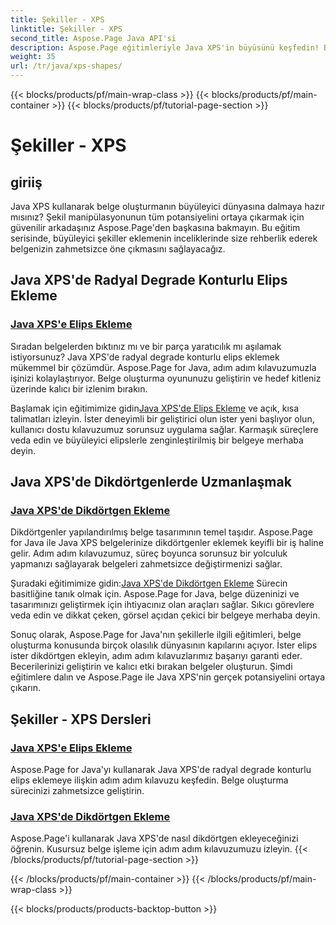 ```yaml
---
title: Şekiller - XPS
linktitle: Şekiller - XPS
second_title: Aspose.Page Java API'si
description: Aspose.Page eğitimleriyle Java XPS'in büyüsünü keşfedin! Büyüleyici elipsleri ve dikdörtgenleri kolayca ekleyin. Adım adım kılavuzlarımızla belge oluşturma sürecini geliştirin.
weight: 35
url: /tr/java/xps-shapes/
---
```


{{< blocks/products/pf/main-wrap-class >}}
{{< blocks/products/pf/main-container >}}
{{< blocks/products/pf/tutorial-page-section >}}

# Şekiller - XPS

## giriiş

Java XPS kullanarak belge oluşturmanın büyüleyici dünyasına dalmaya hazır mısınız? Şekil manipülasyonunun tüm potansiyelini ortaya çıkarmak için güvenilir arkadaşınız Aspose.Page'den başkasına bakmayın. Bu eğitim serisinde, büyüleyici şekiller eklemenin inceliklerinde size rehberlik ederek belgenizin zahmetsizce öne çıkmasını sağlayacağız.

## Java XPS'de Radyal Degrade Konturlu Elips Ekleme

### [Java XPS'e Elips Ekleme](./add-ellipse/)

Sıradan belgelerden bıktınız mı ve bir parça yaratıcılık mı aşılamak istiyorsunuz? Java XPS'de radyal degrade konturlu elips eklemek mükemmel bir çözümdür. Aspose.Page for Java, adım adım kılavuzumuzla işinizi kolaylaştırıyor. Belge oluşturma oyununuzu geliştirin ve hedef kitleniz üzerinde kalıcı bir izlenim bırakın.

 Başlamak için eğitimimize gidin[Java XPS'de Elips Ekleme](./add-ellipse/) ve açık, kısa talimatları izleyin. İster deneyimli bir geliştirici olun ister yeni başlıyor olun, kullanıcı dostu kılavuzumuz sorunsuz uygulama sağlar. Karmaşık süreçlere veda edin ve büyüleyici elipslerle zenginleştirilmiş bir belgeye merhaba deyin.

## Java XPS'de Dikdörtgenlerde Uzmanlaşmak

### [Java XPS'de Dikdörtgen Ekleme](./add-rectangle/)

Dikdörtgenler yapılandırılmış belge tasarımının temel taşıdır. Aspose.Page for Java ile Java XPS belgelerinize dikdörtgenler eklemek keyifli bir iş haline gelir. Adım adım kılavuzumuz, süreç boyunca sorunsuz bir yolculuk yapmanızı sağlayarak belgeleri zahmetsizce değiştirmenizi sağlar.

Şuradaki eğitimimize gidin:[Java XPS'de Dikdörtgen Ekleme](./add-rectangle/) Sürecin basitliğine tanık olmak için. Aspose.Page for Java, belge düzeninizi ve tasarımınızı geliştirmek için ihtiyacınız olan araçları sağlar. Sıkıcı görevlere veda edin ve dikkat çeken, görsel açıdan çekici bir belgeye merhaba deyin.

Sonuç olarak, Aspose.Page for Java'nın şekillerle ilgili eğitimleri, belge oluşturma konusunda birçok olasılık dünyasının kapılarını açıyor. İster elips ister dikdörtgen ekleyin, adım adım kılavuzlarımız başarıyı garanti eder. Becerilerinizi geliştirin ve kalıcı etki bırakan belgeler oluşturun. Şimdi eğitimlere dalın ve Aspose.Page ile Java XPS'nin gerçek potansiyelini ortaya çıkarın.
## Şekiller - XPS Dersleri
### [Java XPS'e Elips Ekleme](./add-ellipse/)
Aspose.Page for Java'yı kullanarak Java XPS'de radyal degrade konturlu elips eklemeye ilişkin adım adım kılavuzu keşfedin. Belge oluşturma sürecinizi zahmetsizce geliştirin.
### [Java XPS'de Dikdörtgen Ekleme](./add-rectangle/)
Aspose.Page'i kullanarak Java XPS'de nasıl dikdörtgen ekleyeceğinizi öğrenin. Kusursuz belge işleme için adım adım kılavuzumuzu izleyin.
{{< /blocks/products/pf/tutorial-page-section >}}

{{< /blocks/products/pf/main-container >}}
{{< /blocks/products/pf/main-wrap-class >}}

{{< blocks/products/products-backtop-button >}}
